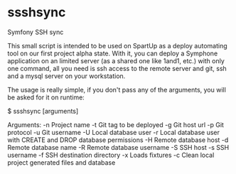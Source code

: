 ssshsync
========

Symfony SSH sync


This small script is intended to be used on SpartUp as a deploy automating tool on our first project alpha state. With it, you can deploy a Symphone application on an limited server (as a shared one like 1and1, etc.) with only one command, all you need is ssh access to the remote server and git, ssh and a mysql server on your workstation.

The usage is really simple, if you don't pass any of the arguments, you will be asked for it on runtime:

$ ssshsync [arguments]

Arguments:
-n <name> Project name
-t <tag> Git tag to be deployed
-g <url> Git host url
-p <protocol> Git protocol
-u <username> Git username
-U <username> Local database user
-r <username> Local database user with CREATE and DROP database permissions
-H <host> Remote database host
-d <name> Remote database name
-R <username> Remote database username
-S <host> SSH host
-s <username> SSH username
-f <directory> SSH destination directory
-x Loads fixtures
-c Clean local project generated files and database
